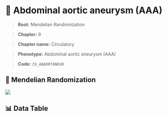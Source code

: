 # 🧪 Abdominal aortic aneurysm (AAA)

> **Root:** Mendelian Randomization

> **Chapter:** 9  

> **Chapter name:** Circulatory

> **Phenotype:** Abdominal aortic aneurysm (AAA)  

> **Code:** `I9_ABAORTANEUR`

## 🧬 Mendelian Randomization  

<img src="/MR/Figures/Forward/I9_ABAORTANEUR.png"/>

## 📊 Data Table

<CsvTableMRF src="/MR_Data/Forward/I9_ABAORTANEUR.csv"/>
